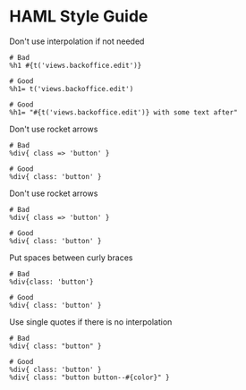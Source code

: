 # HAML Style Guide

Don't use interpolation if not needed
```
# Bad
%h1 #{t('views.backoffice.edit')}

# Good
%h1= t('views.backoffice.edit')

# Good
%h1= "#{t('views.backoffice.edit')} with some text after"
```


Don't use rocket arrows
```
# Bad
%div{ class => 'button' }

# Good
%div{ class: 'button' }
```


Don't use rocket arrows
```
# Bad
%div{ class => 'button' }

# Good
%div{ class: 'button' }
```

Put spaces between curly braces
```
# Bad
%div{class: 'button'}

# Good
%div{ class: 'button' }
```

Use single quotes if there is no interpolation
```
# Bad
%div{ class: "button" }

# Good
%div{ class: 'button' }
%div{ class: "button button--#{color}" }
```
